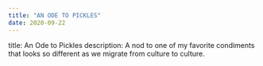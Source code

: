 ```yaml
---
title: "AN ODE TO PICKLES"
date: 2020-09-22
---
```


title: An Ode to Pickles
description: A nod to one of my favorite condiments that looks so different as we migrate from culture to culture.
